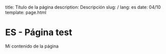 title: Título de la página
description: Descripción
slug: /
lang: es
date: 04/10
template: page.html
# ES - Página test

Mi contenido de la página

